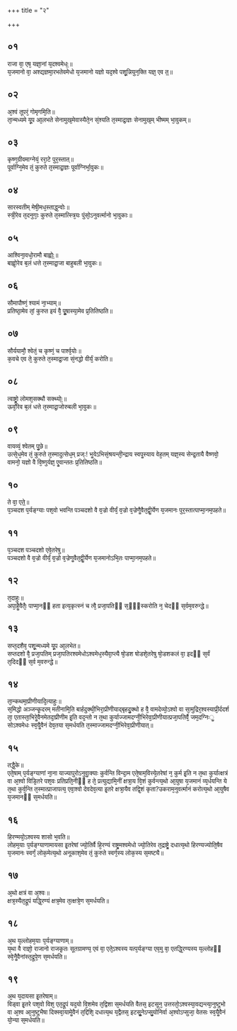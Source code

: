 +++
title = "२"

+++
## ०१
राजा वा᳘ एष᳘ यज्ञा᳘नां य᳘दश्वमेधः᳟॥  
य᳘जमानो वा᳘ अश्द्यज्ञमा᳘रभतेवमेधो य᳘जमानो यज्ञो यद᳘श्वे पशू᳘न्नियुन᳘क्ति यज्ञ᳘ एव त᳟॥  
## ०२
अ᳘श्वं तूपरं᳘ गोमृगमि᳘ति॥  
ता᳘न्मध्यमे यू᳘प आ᳘लभते सेनामुख᳘मेवास्यैते᳘न सं᳘श्यति त᳘स्माद्रा᳘ज्ञः सेनामुख᳘म् भीष्मम् भा᳘वुकम्॥  
## ०३
कृष्ण᳘ग्रीवमाग्नेयं᳘ ररा᳘टे पुर᳘स्तात्॥  
पूर्वाग्नि᳘मेव तं᳘ कुरुते त᳘स्माद्रा᳘ज्ञः पूर्वाग्निर्भा᳘वुकः॥  
## ०४
सारस्वतीम् मेषी᳘मध᳘स्ताद्ध᳘न्वोः॥  
स्त्री᳘रेव त᳘दनुगाः᳘ कुरुते त᳘स्मात्स्त्रि᳘यः पुंसो᳘ऽनुवर्त्मानो भा᳘वुकाः॥  
## ०५
आश्विना᳘वधो᳘रामौ बाह्वोः᳟॥  
बाह्वो᳘रेव ब᳘लं धत्ते त᳘स्माद्रा᳘जा बाहुबली भा᳘वुकः॥  
## ०६
सौमापौष्णं᳘ श्यामं ना᳘भ्याम्॥  
प्रतिष्ठा᳘मेव तां᳘ कुरुत इयं वै᳘ पूॗषास्या᳘मेव प्र᳘तितिष्ठति॥  
## ०७
सौर्ययामौ᳘ श्वेतं᳘ च कृष्णं᳘ च पार्श्व᳘योः॥  
क᳘वचे एव ते᳘ कुरुते त᳘स्माद्रा᳘जा सं᳘नद्धो वीर्यं᳘ करोति॥  
## ०८
त्वाष्ट्रो᳘ लोमश᳘सक्थौ सक्थ्योः᳟॥  
ऊर्वो᳘रेव ब᳘लं धत्ते त᳘स्माद्रा᳘जोरुबली भा᳘वुकः॥  
## ०९
वायव्यं᳘ श्वेतम् पु᳘छे॥  
उत्से᳘ध᳘मेव तं᳘ कुरुते त᳘स्मादुत्सेध᳘म् प्रज्:! भॗयेऽभिसं᳘श्रयन्ती᳘न्द्राय स्वपॗस्याय वेह᳘तम् यज्ञ᳘स्य सेन्द्र᳘तायै वैष्णवो᳘ वामनो᳘ यज्ञो वै वि᳘ष्णुर्यज्ञ᳘ एॗवान्ततः प्र᳘तितिष्ठति॥  
## १०
ते वा᳘ एते᳟॥  
प᳘ञ्चदश प᳘र्यङ्ग्याः पश᳘वो भवन्ति पञ्चदशो वै व᳘ज्रो वीर्यं᳘ व᳘ज्रो व᳘ज्रेणैॗवैत᳘द्वीॗर्येण य᳘जमानः पुर᳘स्तात्पाप्मा᳘नम᳘पहते॥  
## ११
प᳘ञ्चदश पञ्चदशो एवे᳘तरेषु॥  
पञ्चदशो वै व᳘ज्रो वीर्यं᳘ व᳘ज्रो व᳘ज्रेणॗवैत᳘द्वीॗर्येण य᳘जमानोऽभि᳘तः पाप्मा᳘नम᳘पहते॥  
## १२
त᳘दाहुः॥  
अपा᳘हैॗवैतैः᳘ पाप्मा᳘नᳫं हता इत्य᳘कृत्स्नं च त्वै᳘ प्रजा᳘पतिᳫं स᳘ᳫं᳘स्करोति न᳘ चेदᳫं स᳘र्वम᳘वरुन्द्धे॥  
## १३
सप्त᳘दशैव᳘ पशू᳘न्मध्यमे यू᳘प आ᳘लभेत॥  
सप्तदशो वै᳘ प्रजा᳘पतिम् प्रजा᳘पतिरश्वमेधोऽश्वमेध᳘स्यैवा᳘प्त्यै षो᳘डश षोडशे᳘तरेषु षो᳘डशकलं वा᳘ इदᳫं स᳘र्वं त᳘दिदᳫं स᳘र्व म᳘वरुन्द्धे॥  
## १४
ता᳘न्कथमा᳘प्रीणीयादि᳘त्याहुः॥  
स᳘मिद्धो अञ्जन्कृ᳘दरम् मतीनामि᳘ति बार्हदुक्थी᳘भिरा᳘प्रीणीयाद्बृहदु᳘क्थो ह वै᳘ वामदेव्यो᳘ऽश्वो वा सा᳘मुद्रिर᳘श्वस्याप्री᳘र्ददर्श ता᳘ एतास्ता᳘भिरेॗवैनमेतदा᳘प्रीणीम इ᳘ति वद᳘न्तो न त᳘था कुर्याज्जामदग्नी᳘भिरेवा᳘प्रीणीयात्प्रजा᳘पतिर्वै᳘ जम᳘दग्निःॗ सोऽश्वमेधः स्व᳘यैॗवैनं देव᳘तया स᳘मर्धयति त᳘स्माज्जामदग्नी᳘भिरेवा᳘प्रीणीयात्॥  
## १५
तद्धै᳘के॥  
एते᳘षाम् प᳘र्यङ्ग्याणां ना᳘ना याज्यापुरोऽनुवाॗक्याः कुर्वन्ति विन्दा᳘म एते᳘षाम᳘वित्त्ये᳘तरेषां न᳘ कुर्म इ᳘ति न त᳘था कुर्यात्क्षत्रं वा अ᳘श्वो विडि᳘तरे पश᳘वः प्रतिप्रति᳘नीᳫं ह ते᳘ प्रत्युद्यामि᳘नीं क्षत्रा᳘य वि᳘शं कुर्वन्त्य᳘थो आ᳘युषा य᳘जमानं व्य᳘र्धयन्ति ये त᳘था कुर्व᳘न्ति त᳘स्मात्प्राजापत्य᳘ एवा᳘श्वो देवदेव᳘त्या इ᳘तरे क्षत्रा᳘यैव तद्वि᳘शं कृता?उकराम᳘नुवर्त्मानं करोत्य᳘थो आ᳘युषैव य᳘जमानᳫं स᳘मर्धयति॥  
## १६
हिरण्मयो᳘ऽश्वस्य शासो भ᳘वति॥  
लोहम᳘याः प᳘र्यङ्ग्याणामायसा इ᳘तरेषां ज्यो᳘तिर्वै हि᳘रण्यं राष्ट्र᳘मश्वमेधो ज्यो᳘तिरेव त᳘द्राष्ट्रे᳘ दधात्य᳘थो हिरण्यज्योति᳘षैव य᳘जमानः स्वर्गं᳘ लोक᳘मेत्य᳘थो अनूकाश᳘मेव तं᳘ कुरुते स्वर्ग᳘स्य लोक᳘स्य स᳘मष्ट्यै॥  
## १७
अ᳘थो क्षत्रं वा अ᳘श्वः॥  
क्षत्र᳘स्यैत᳘द्रूपं यद्धि᳘रण्यं क्षत्र᳘मेव त᳘त्क्षत्रे᳘ण स᳘मर्धयति॥  
## १८
अ᳘थ य᳘ल्लोहम᳘याः प᳘र्यङ्ग्याणाम्॥  
य᳘था वै राज्ञो᳘ राजानो राजकृ᳘तः सूतग्रामण्य᳘ एवं वा᳘ एते᳘ऽश्वस्य यत्प᳘र्यङ्ग्या एव᳘मु वा᳘ एतद्धि᳘रण्यस्य य᳘ल्लोहᳫं स्वे᳘नैॗवैनांस्त᳘द्रूपे᳘ण स᳘मर्धयति॥  
## १९
अ᳘थ य᳘दायसा इ᳘तरेषाम्॥  
विड्वा इ᳘तरे पश᳘वो विश᳘ एत᳘द्रूपं यद᳘यो वि᳘शमेव त᳘द्विशा स᳘मर्धयति वैतस᳘ इटसून᳘ उत्तरतो᳘ऽश्वस्या᳘वद्यन्त्या᳘नुष्टुभो वा अ᳘श्व आ᳘नुष्टुभैषा दिक्स्वा᳘यामेॗवैनं त᳘द्दिशि᳘ दधात्य᳘थ य᳘द्वैतस᳘ इटसूॗनेऽप्सु᳘योनिर्वा अ᳘श्वोऽप्सुजा᳘ वेतसः स्व᳘यैॗवैनं यो᳘न्या स᳘मर्धयति॥  